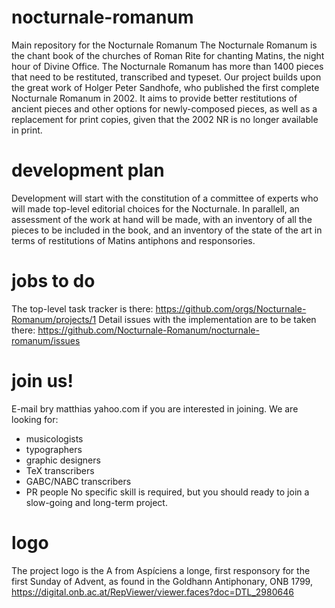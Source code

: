 # nocturnale-romanum
Main repository for the Nocturnale Romanum
The Nocturnale Romanum is the chant book of the churches of Roman Rite for chanting Matins, the night hour of Divine Office.
The Nocturnale Romanum has more than 1400 pieces that need to be restituted, transcribed and typeset.
Our project builds upon the great work of Holger Peter Sandhofe, who published the first complete Nocturnale Romanum in 2002.
It aims to provide better restitutions of ancient pieces and other options for newly-composed pieces, as well as a replacement for print copies, given that the 2002 NR is no longer available in print.

# development plan
Development will start with the constitution of a committee of experts who will made top-level editorial choices for the Nocturnale.
In parallell, an assessment of the work at hand will be made, with an inventory of all the pieces to be included in the book, and an inventory of the state of the art in terms of restitutions of Matins antiphons and responsories.

# jobs to do
The top-level task tracker is there:
https://github.com/orgs/Nocturnale-Romanum/projects/1
Detail issues with the implementation are to be taken there:
https://github.com/Nocturnale-Romanum/nocturnale-romanum/issues

# join us!
E-mail bry <dot> matthias <at> yahoo.com if you are interested in joining. We are looking for:
  - musicologists
  - typographers
  - graphic designers
  - TeX transcribers
  - GABC/NABC transcribers
  - PR people
No specific skill is required, but you should ready to join a slow-going and long-term project.

# logo
The project logo is the A from Aspíciens a longe, first responsory for the first Sunday of Advent, as found in the Goldhann Antiphonary, ONB 1799,
https://digital.onb.ac.at/RepViewer/viewer.faces?doc=DTL_2980646
